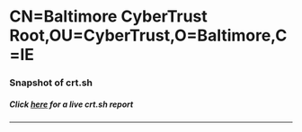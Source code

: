# CN=Baltimore CyberTrust Root,OU=CyberTrust,O=Baltimore,C=IE
### Snapshot of crt.sh
##### Click [here](https://crt.sh/?q=Serial_0447891703B49EEEF9F443E8F6D2A5BB) for a live crt.sh report

---
